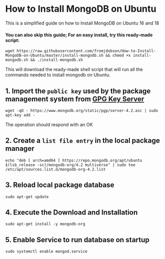 # How to Install MongoDB on Ubuntu
This is a simplified guide on how to Install MongoDB on Ubuntu 16 and 18

#### You can also skip this guide; For an easy install, try this ready-made script:
```
wget https://raw.githubusercontent.com/fromjdobson/How-to-Install-MongoDB-on-Ubuntu/master/install-mongodb.sh && chmod +x install-mongodb.sh && ./install-mongodb.sh
```
This will download the ready-made shell script that will run all the commands needed to install mongodb on Ubuntu.


## 1. Import the `public key` used by the package management system from [GPG Key Server](https://www.mongodb.org/static/pgp/server-4.2.asc)
```
wget -qO - https://www.mongodb.org/static/pgp/server-4.2.asc | sudo apt-key add -
```
The operation should respond with an OK 
## 2. Create a `list file entry` in the local package manager
```
echo "deb [ arch=amd64 ] https://repo.mongodb.org/apt/ubuntu $(lsb_release -sc)/mongodb-org/4.2 multiverse" | sudo tee /etc/apt/sources.list.d/mongodb-org-4.2.list
```
## 3. Reload local package database
```
sudo apt-get update
```
## 4. Execute the Download and Installation
```
sudo apt-get install -y mongodb-org
```
## 5. Enable Service to run database on startup
```
sudo systemctl enable mongod.service
```

